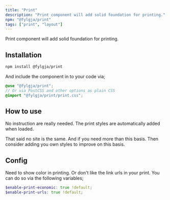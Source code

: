 ```yaml
---
title: "Print"
description: "Print component will add solid foundation for printing."
npm: "@fylgja/print"
tags: ["print", "layout"]
---
```


Print component will add solid foundation for printing.

## Installation

```bash
npm install @fylgja/print
```

And include the component in to your code via;

```scss
@use "@fylgja/print";
// Or via PostCSS and other options as plain CSS
@import "@fylgja/print/print.css";
```

## How to use

No instruction are really needed.
The print styles are automatically added when loaded.

That said no site is the same.
And if you need more than this basis.
Then consider adding you own styles to improve on this basis.

## Config

Need to show color in printing.
Or don't like the link urls in your print.
You can do so via the following variables;

```scss
$enable-print-economic: true !default;
$enable-print-urls: true !default;
```
